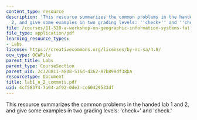 ```yaml
---
content_type: resource
description: 'This resource summarizes the common problems in the handed lab 1 and
  2, and give some examples in two grading levels: ''check+'' and ''check.'''
file: /courses/11-520-a-workshop-on-geographic-information-systems-fall-2005/4cf583747a04af920de3cc60429533df_lab1_n_2_commnts.pdf
file_type: application/pdf
learning_resource_types:
- Labs
license: https://creativecommons.org/licenses/by-nc-sa/4.0/
ocw_type: OCWFile
parent_title: Labs
parent_type: CourseSection
parent_uid: 2c320811-a808-516d-d362-87b899df38ba
resourcetype: Document
title: lab1_n_2_commnts.pdf
uid: 4cf58374-7a04-af92-0de3-cc60429533df
---
```

This resource summarizes the common problems in the handed lab 1 and 2, and give some examples in two grading levels: 'check+' and 'check.'